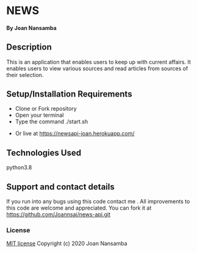 # NEWS
#### By Joan Nansamba
## Description
This is an application that enables users to keep up with current affairs. It enables users to view various sources and read articles from sources of their selection.
## Setup/Installation Requirements 
- Clone or Fork repository
- Open your terminal
- Type the command ./start.sh
* Or live at https://newsapi-joan.herokuapp.com/
## Technologies Used
python3.8
## Support and contact details
If you run into any bugs using this code contact me  . All improvements to this code are welcome and appreciated. You can fork it at https://github.com/Joannsaj/news-api.git
### License
[MIT license](LICENSE)
Copyright (c) 2020 Joan Nansamba
